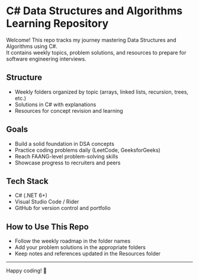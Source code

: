 # C# Data Structures and Algorithms Learning Repository

Welcome! This repo tracks my journey mastering Data Structures and Algorithms using C#.  
It contains weekly topics, problem solutions, and resources to prepare for software engineering interviews.

## Structure

- Weekly folders organized by topic (arrays, linked lists, recursion, trees, etc.)
- Solutions in C# with explanations
- Resources for concept revision and learning

## Goals

- Build a solid foundation in DSA concepts
- Practice coding problems daily (LeetCode, GeeksforGeeks)
- Reach FAANG-level problem-solving skills
- Showcase progress to recruiters and peers

## Tech Stack

- C# (.NET 6+)
- Visual Studio Code / Rider
- GitHub for version control and portfolio

## How to Use This Repo

- Follow the weekly roadmap in the folder names
- Add your problem solutions in the appropriate folders
- Keep notes and references updated in the Resources folder

---

Happy coding! 🚀

